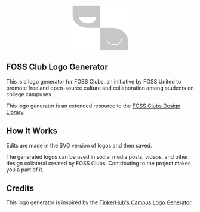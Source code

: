 <div align="center">
    <img alt="fossunited logo" src="assets/fossclub_logo_dark.svg" width="150px" height="120px">
</div>

## FOSS Club Logo Generator

This is a logo generator for FOSS Clubs, an initiative by FOSS United to promote free and open-source culture and collaboration among students on college campuses. 

This logo generator is an extended resource to the [FOSS Clubs Design Library](https://www.figma.com/community/file/1319240238306581196). 

## How It Works

Edits are made in the SVG version of logos and then saved.

The generated logos can be used in social media posts, videos, and other design collateral created by FOSS Clubs. Contributing to the project makes you a part of it. 

## Credits

This logo generator is inspired by the [TinkerHub's Campus Logo Generator](https://github.com/tinkerhub/campus-logo-generator).
